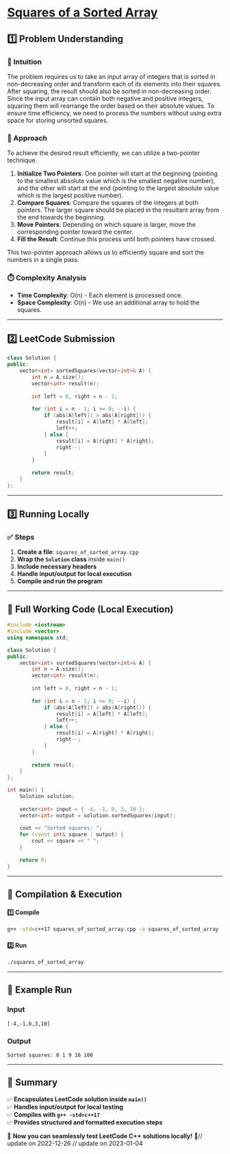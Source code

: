 # **[Squares of a Sorted Array](https://leetcode.com/problems/squares-of-a-sorted-array/description/)**  

## **1️⃣ Problem Understanding**  
### **📌 Intuition**  
The problem requires us to take an input array of integers that is sorted in non-decreasing order and transform each of its elements into their squares. After squaring, the result should also be sorted in non-decreasing order. Since the input array can contain both negative and positive integers, squaring them will rearrange the order based on their absolute values. To ensure time efficiency, we need to process the numbers without using extra space for storing unsorted squares.

### **🚀 Approach**  
To achieve the desired result efficiently, we can utilize a two-pointer technique. 
1. **Initialize Two Pointers**: One pointer will start at the beginning (pointing to the smallest absolute value which is the smallest negative number), and the other will start at the end (pointing to the largest absolute value which is the largest positive number).
2. **Compare Squares**: Compare the squares of the integers at both pointers. The larger square should be placed in the resultant array from the end towards the beginning.
3. **Move Pointers**: Depending on which square is larger, move the corresponding pointer toward the center.
4. **Fill the Result**: Continue this process until both pointers have crossed.

This two-pointer approach allows us to efficiently square and sort the numbers in a single pass.

### **⏱️ Complexity Analysis**  
- **Time Complexity**: O(n) - Each element is processed once.
- **Space Complexity**: O(n) - We use an additional array to hold the squares.

---  

## **2️⃣ LeetCode Submission**  
```cpp
class Solution {
public:
    vector<int> sortedSquares(vector<int>& A) {
        int n = A.size();
        vector<int> result(n);
        
        int left = 0, right = n - 1;
        
        for (int i = n - 1; i >= 0; --i) {
            if (abs(A[left]) > abs(A[right])) {
                result[i] = A[left] * A[left];
                left++;
            } else {
                result[i] = A[right] * A[right];
                right--;
            }
        }
        
        return result;
    }
};
```  

---  

## **3️⃣ Running Locally**  
### **✅ Steps**  
1. **Create a file**: `squares_of_sorted_array.cpp`  
2. **Wrap the `Solution` class** inside `main()`  
3. **Include necessary headers**  
4. **Handle input/output for local execution**  
5. **Compile and run the program**  

---  

## **📝 Full Working Code (Local Execution)**  
```cpp
#include <iostream>
#include <vector>
using namespace std;

class Solution {
public:
    vector<int> sortedSquares(vector<int>& A) {
        int n = A.size();
        vector<int> result(n);
        
        int left = 0, right = n - 1;
        
        for (int i = n - 1; i >= 0; --i) {
            if (abs(A[left]) > abs(A[right])) {
                result[i] = A[left] * A[left];
                left++;
            } else {
                result[i] = A[right] * A[right];
                right--;
            }
        }
        
        return result;
    }
};

int main() {
    Solution solution;
    
    vector<int> input = { -4, -1, 0, 3, 10 };
    vector<int> output = solution.sortedSquares(input);
    
    cout << "Sorted squares: ";
    for (const int& square : output) {
        cout << square << " ";
    }
    
    return 0;
}
```  

---  

## **🔧 Compilation & Execution**  
#### **1️⃣ Compile**  
```bash
g++ -std=c++17 squares_of_sorted_array.cpp -o squares_of_sorted_array
```  

#### **2️⃣ Run**  
```bash
./squares_of_sorted_array
```  

---  

## **🎯 Example Run**  
### **Input**  
```
[-4,-1,0,3,10]
```  
### **Output**  
```
Sorted squares: 0 1 9 16 100 
```  

---  

## **📌 Summary**  
✅ **Encapsulates LeetCode solution inside `main()`**  
✅ **Handles input/output for local testing**  
✅ **Compiles with `g++ -std=c++17`**  
✅ **Provides structured and formatted execution steps**  

🚀 **Now you can seamlessly test LeetCode C++ solutions locally!** 🚀// update on 2022-12-26
// update on 2023-01-04

